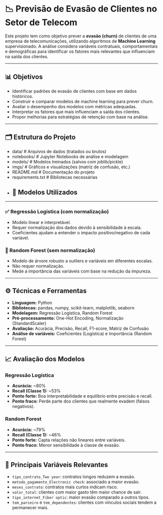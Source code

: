 # 📉 Previsão de Evasão de Clientes no Setor de Telecom

Este projeto tem como objetivo prever a **evasão (churn)** de clientes de uma empresa de telecomunicações, utilizando algoritmos de **Machine Learning** supervisionado. A análise considera variáveis contratuais, comportamentais e demográficas para identificar os fatores mais relevantes que influenciam na saída dos clientes.

---

## 📊 Objetivos

- Identificar padrões de evasão de clientes com base em dados históricos.
- Construir e comparar modelos de machine learning para prever churn.
- Avaliar o desempenho dos modelos com métricas adequadas.
- Interpretar os fatores que mais influenciam a saída dos clientes.
- Propor melhorias para estratégias de retenção com base na análise.

---

## 🗂️ Estrutura do Projeto

- data/ # Arquivos de dados (tratados ou brutos)
- notebooks/ # Jupyter Notebooks de análise e modelagem
- models/ # Modelos treinados (salvos com joblib/pickle)
- imgs/ # Gráficos e visualizações (matriz de confusão, etc.)
- README.md # Documentação do projeto
- requirements.txt # Bibliotecas necessárias
- ## 🧠 Modelos Utilizados

--- 

### ✅ Regressão Logística (com normalização)
- Modelo linear e interpretável.
- Requer normalização dos dados devido à sensibilidade à escala.
- Coeficientes ajudam a entender o impacto positivo/negativo de cada variável.

### 🌲 Random Forest (sem normalização)
- Modelo de árvore robusto a outliers e variáveis em diferentes escalas.
- Não requer normalização.
- Mede a importância das variáveis com base na redução da impureza.

---

## ⚙️ Técnicas e Ferramentas

- **Linguagem:** Python
- **Bibliotecas:** pandas, numpy, scikit-learn, matplotlib, seaborn
- **Modelagem:** Regressão Logística, Random Forest
- **Pré-processamento:** One-Hot Encoding, Normalização (StandardScaler)
- **Avaliação:** Acurácia, Precisão, Recall, F1-score, Matriz de Confusão
- **Análise de variáveis:** Coeficientes (Logística) e Importância (Random Forest)

---

## 📈 Avaliação dos Modelos

### Regressão Logística
- **Acurácia:** ~80%
- **Recall (Classe 1):** ~53%
- **Ponto forte:** Boa interpretabilidade e equilíbrio entre precisão e recall.
- **Ponto fraco:** Perde parte dos clientes que realmente evadem (falsos negativos).

### Random Forest
- **Acurácia:** ~79%
- **Recall (Classe 1):** ~46%
- **Ponto forte:** Capta relações não lineares entre variáveis.
- **Ponto fraco:** Menor sensibilidade à classe de evasão.

---

## 🧪 Principais Variáveis Relevantes

- `tipo_contrato_Two year`: contratos longos reduzem a evasão.
- `metodo_pagamento_Electronic check`: associado a maior evasão.
- `meses_contrato`: contratos mais curtos indicam risco.
- `valor_total`: clientes com maior gasto têm maior chance de sair.
- `tipo_internet_Fiber optic`: maior evasão comparado a outros tipos.
- `tem_parceiro` e `tem_dependentes`: clientes com vínculos sociais tendem a permanecer mais.
